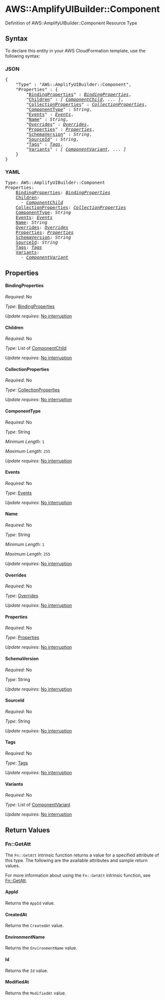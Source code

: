 # AWS::AmplifyUIBuilder::Component

Definition of AWS::AmplifyUIBuilder::Component Resource Type

## Syntax

To declare this entity in your AWS CloudFormation template, use the following syntax:

### JSON

<pre>
{
    "Type" : "AWS::AmplifyUIBuilder::Component",
    "Properties" : {
        "<a href="#bindingproperties" title="BindingProperties">BindingProperties</a>" : <i><a href="bindingproperties.md">BindingProperties</a></i>,
        "<a href="#children" title="Children">Children</a>" : <i>[ <a href="componentchild.md">ComponentChild</a>, ... ]</i>,
        "<a href="#collectionproperties" title="CollectionProperties">CollectionProperties</a>" : <i><a href="collectionproperties.md">CollectionProperties</a></i>,
        "<a href="#componenttype" title="ComponentType">ComponentType</a>" : <i>String</i>,
        "<a href="#events" title="Events">Events</a>" : <i><a href="componentchild-events.md">Events</a></i>,
        "<a href="#name" title="Name">Name</a>" : <i>String</i>,
        "<a href="#overrides" title="Overrides">Overrides</a>" : <i><a href="overrides.md">Overrides</a></i>,
        "<a href="#properties" title="Properties">Properties</a>" : <i><a href="componentchild-properties.md">Properties</a></i>,
        "<a href="#schemaversion" title="SchemaVersion">SchemaVersion</a>" : <i>String</i>,
        "<a href="#sourceid" title="SourceId">SourceId</a>" : <i>String</i>,
        "<a href="#tags" title="Tags">Tags</a>" : <i><a href="tags.md">Tags</a></i>,
        "<a href="#variants" title="Variants">Variants</a>" : <i>[ <a href="componentvariant.md">ComponentVariant</a>, ... ]</i>
    }
}
</pre>

### YAML

<pre>
Type: AWS::AmplifyUIBuilder::Component
Properties:
    <a href="#bindingproperties" title="BindingProperties">BindingProperties</a>: <i><a href="bindingproperties.md">BindingProperties</a></i>
    <a href="#children" title="Children">Children</a>: <i>
      - <a href="componentchild.md">ComponentChild</a></i>
    <a href="#collectionproperties" title="CollectionProperties">CollectionProperties</a>: <i><a href="collectionproperties.md">CollectionProperties</a></i>
    <a href="#componenttype" title="ComponentType">ComponentType</a>: <i>String</i>
    <a href="#events" title="Events">Events</a>: <i><a href="componentchild-events.md">Events</a></i>
    <a href="#name" title="Name">Name</a>: <i>String</i>
    <a href="#overrides" title="Overrides">Overrides</a>: <i><a href="overrides.md">Overrides</a></i>
    <a href="#properties" title="Properties">Properties</a>: <i><a href="componentchild-properties.md">Properties</a></i>
    <a href="#schemaversion" title="SchemaVersion">SchemaVersion</a>: <i>String</i>
    <a href="#sourceid" title="SourceId">SourceId</a>: <i>String</i>
    <a href="#tags" title="Tags">Tags</a>: <i><a href="tags.md">Tags</a></i>
    <a href="#variants" title="Variants">Variants</a>: <i>
      - <a href="componentvariant.md">ComponentVariant</a></i>
</pre>

## Properties

#### BindingProperties

_Required_: No

_Type_: <a href="bindingproperties.md">BindingProperties</a>

_Update requires_: [No interruption](https://docs.aws.amazon.com/AWSCloudFormation/latest/UserGuide/using-cfn-updating-stacks-update-behaviors.html#update-no-interrupt)

#### Children

_Required_: No

_Type_: List of <a href="componentchild.md">ComponentChild</a>

_Update requires_: [No interruption](https://docs.aws.amazon.com/AWSCloudFormation/latest/UserGuide/using-cfn-updating-stacks-update-behaviors.html#update-no-interrupt)

#### CollectionProperties

_Required_: No

_Type_: <a href="collectionproperties.md">CollectionProperties</a>

_Update requires_: [No interruption](https://docs.aws.amazon.com/AWSCloudFormation/latest/UserGuide/using-cfn-updating-stacks-update-behaviors.html#update-no-interrupt)

#### ComponentType

_Required_: No

_Type_: String

_Minimum Length_: <code>1</code>

_Maximum Length_: <code>255</code>

_Update requires_: [No interruption](https://docs.aws.amazon.com/AWSCloudFormation/latest/UserGuide/using-cfn-updating-stacks-update-behaviors.html#update-no-interrupt)

#### Events

_Required_: No

_Type_: <a href="componentchild-events.md">Events</a>

_Update requires_: [No interruption](https://docs.aws.amazon.com/AWSCloudFormation/latest/UserGuide/using-cfn-updating-stacks-update-behaviors.html#update-no-interrupt)

#### Name

_Required_: No

_Type_: String

_Minimum Length_: <code>1</code>

_Maximum Length_: <code>255</code>

_Update requires_: [No interruption](https://docs.aws.amazon.com/AWSCloudFormation/latest/UserGuide/using-cfn-updating-stacks-update-behaviors.html#update-no-interrupt)

#### Overrides

_Required_: No

_Type_: <a href="overrides.md">Overrides</a>

_Update requires_: [No interruption](https://docs.aws.amazon.com/AWSCloudFormation/latest/UserGuide/using-cfn-updating-stacks-update-behaviors.html#update-no-interrupt)

#### Properties

_Required_: No

_Type_: <a href="componentchild-properties.md">Properties</a>

_Update requires_: [No interruption](https://docs.aws.amazon.com/AWSCloudFormation/latest/UserGuide/using-cfn-updating-stacks-update-behaviors.html#update-no-interrupt)

#### SchemaVersion

_Required_: No

_Type_: String

_Update requires_: [No interruption](https://docs.aws.amazon.com/AWSCloudFormation/latest/UserGuide/using-cfn-updating-stacks-update-behaviors.html#update-no-interrupt)

#### SourceId

_Required_: No

_Type_: String

_Update requires_: [No interruption](https://docs.aws.amazon.com/AWSCloudFormation/latest/UserGuide/using-cfn-updating-stacks-update-behaviors.html#update-no-interrupt)

#### Tags

_Required_: No

_Type_: <a href="tags.md">Tags</a>

_Update requires_: [No interruption](https://docs.aws.amazon.com/AWSCloudFormation/latest/UserGuide/using-cfn-updating-stacks-update-behaviors.html#update-no-interrupt)

#### Variants

_Required_: No

_Type_: List of <a href="componentvariant.md">ComponentVariant</a>

_Update requires_: [No interruption](https://docs.aws.amazon.com/AWSCloudFormation/latest/UserGuide/using-cfn-updating-stacks-update-behaviors.html#update-no-interrupt)

## Return Values

### Fn::GetAtt

The `Fn::GetAtt` intrinsic function returns a value for a specified attribute of this type. The following are the available attributes and sample return values.

For more information about using the `Fn::GetAtt` intrinsic function, see [Fn::GetAtt](https://docs.aws.amazon.com/AWSCloudFormation/latest/UserGuide/intrinsic-function-reference-getatt.html).

#### AppId

Returns the <code>AppId</code> value.

#### CreatedAt

Returns the <code>CreatedAt</code> value.

#### EnvironmentName

Returns the <code>EnvironmentName</code> value.

#### Id

Returns the <code>Id</code> value.

#### ModifiedAt

Returns the <code>ModifiedAt</code> value.

